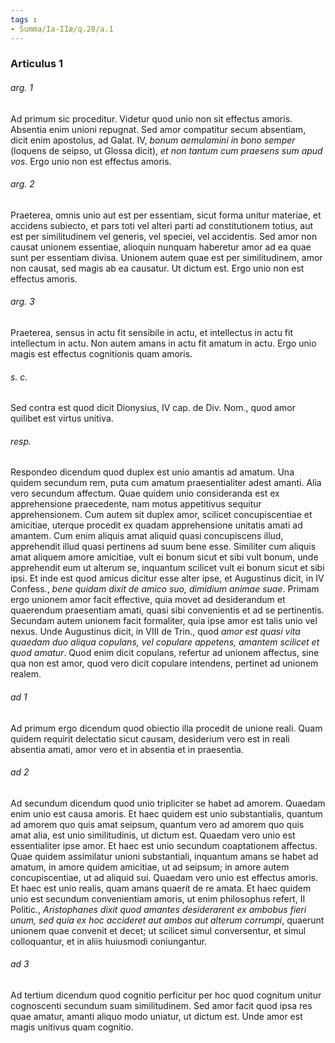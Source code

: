 ```yaml
---
tags : 
- Summa/Ia-IIæ/q.28/a.1
---
```


### Articulus 1

###### arg. 1
Ad primum sic proceditur. Videtur quod unio non sit effectus amoris. Absentia enim unioni repugnat. Sed amor compatitur secum absentiam, dicit enim apostolus, ad Galat. IV, *bonum aemulamini in bono semper* (loquens de seipso, ut Glossa dicit), *et non tantum cum praesens sum apud vos*. Ergo unio non est effectus amoris.

###### arg. 2
Praeterea, omnis unio aut est per essentiam, sicut forma unitur materiae, et accidens subiecto, et pars toti vel alteri parti ad constitutionem totius, aut est per similitudinem vel generis, vel speciei, vel accidentis. Sed amor non causat unionem essentiae, alioquin nunquam haberetur amor ad ea quae sunt per essentiam divisa. Unionem autem quae est per similitudinem, amor non causat, sed magis ab ea causatur. Ut dictum est. Ergo unio non est effectus amoris.

###### arg. 3
Praeterea, sensus in actu fit sensibile in actu, et intellectus in actu fit intellectum in actu. Non autem amans in actu fit amatum in actu. Ergo unio magis est effectus cognitionis quam amoris.

###### s. c.
Sed contra est quod dicit Dionysius, IV cap. de Div. Nom., quod amor quilibet est virtus unitiva.

###### resp.
Respondeo dicendum quod duplex est unio amantis ad amatum. Una quidem secundum rem, puta cum amatum praesentialiter adest amanti. Alia vero secundum affectum. Quae quidem unio consideranda est ex apprehensione praecedente, nam motus appetitivus sequitur apprehensionem. Cum autem sit duplex amor, scilicet concupiscentiae et amicitiae, uterque procedit ex quadam apprehensione unitatis amati ad amantem. Cum enim aliquis amat aliquid quasi concupiscens illud, apprehendit illud quasi pertinens ad suum bene esse. Similiter cum aliquis amat aliquem amore amicitiae, vult ei bonum sicut et sibi vult bonum, unde apprehendit eum ut alterum se, inquantum scilicet vult ei bonum sicut et sibi ipsi. Et inde est quod amicus dicitur esse alter ipse, et Augustinus dicit, in IV Confess., *bene quidam dixit de amico suo, dimidium animae suae*. Primam ergo unionem amor facit effective, quia movet ad desiderandum et quaerendum praesentiam amati, quasi sibi convenientis et ad se pertinentis. Secundam autem unionem facit formaliter, quia ipse amor est talis unio vel nexus. Unde Augustinus dicit, in VIII de Trin., quod *amor est quasi vita quaedam duo aliqua copulans, vel copulare appetens, amantem scilicet et quod amatur*. Quod enim dicit copulans, refertur ad unionem affectus, sine qua non est amor, quod vero dicit copulare intendens, pertinet ad unionem realem.

###### ad 1
Ad primum ergo dicendum quod obiectio illa procedit de unione reali. Quam quidem requirit delectatio sicut causam, desiderium vero est in reali absentia amati, amor vero et in absentia et in praesentia.

###### ad 2
Ad secundum dicendum quod unio tripliciter se habet ad amorem. Quaedam enim unio est causa amoris. Et haec quidem est unio substantialis, quantum ad amorem quo quis amat seipsum, quantum vero ad amorem quo quis amat alia, est unio similitudinis, ut dictum est. Quaedam vero unio est essentialiter ipse amor. Et haec est unio secundum coaptationem affectus. Quae quidem assimilatur unioni substantiali, inquantum amans se habet ad amatum, in amore quidem amicitiae, ut ad seipsum; in amore autem concupiscentiae, ut ad aliquid sui. Quaedam vero unio est effectus amoris. Et haec est unio realis, quam amans quaerit de re amata. Et haec quidem unio est secundum convenientiam amoris, ut enim philosophus refert, II Politic., *Aristophanes dixit quod amantes desiderarent ex ambobus fieri unum, sed quia ex hoc accideret aut ambos aut alterum corrumpi*, quaerunt unionem quae convenit et decet; ut scilicet simul conversentur, et simul colloquantur, et in aliis huiusmodi coniungantur.

###### ad 3
Ad tertium dicendum quod cognitio perficitur per hoc quod cognitum unitur cognoscenti secundum suam similitudinem. Sed amor facit quod ipsa res quae amatur, amanti aliquo modo uniatur, ut dictum est. Unde amor est magis unitivus quam cognitio.

